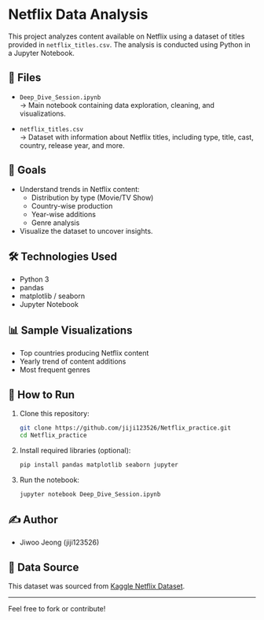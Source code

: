 # Netflix Data Analysis

This project analyzes content available on Netflix using a dataset of titles provided in `netflix_titles.csv`. The analysis is conducted using Python in a Jupyter Notebook.

## 📁 Files

- `Deep_Dive_Session.ipynb`  
  → Main notebook containing data exploration, cleaning, and visualizations.

- `netflix_titles.csv`  
  → Dataset with information about Netflix titles, including type, title, cast, country, release year, and more.

## 🧠 Goals

- Understand trends in Netflix content:
  - Distribution by type (Movie/TV Show)
  - Country-wise production
  - Year-wise additions
  - Genre analysis
- Visualize the dataset to uncover insights.

## 🛠️ Technologies Used

- Python 3
- pandas
- matplotlib / seaborn
- Jupyter Notebook

## 📊 Sample Visualizations

- Top countries producing Netflix content
- Yearly trend of content additions
- Most frequent genres

## 📌 How to Run

1. Clone this repository:
   ```bash
   git clone https://github.com/jiji123526/Netflix_practice.git
   cd Netflix_practice
   ```

2. Install required libraries (optional):
   ```bash
   pip install pandas matplotlib seaborn jupyter
   ```

3. Run the notebook:
   ```bash
   jupyter notebook Deep_Dive_Session.ipynb
   ```

## ✍️ Author

- Jiwoo Jeong (jiji123526)

## 📂 Data Source

This dataset was sourced from [Kaggle Netflix Dataset](https://www.kaggle.com/shivamb/netflix-shows).

---

Feel free to fork or contribute!

